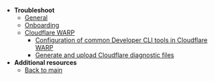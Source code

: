 - **Troubleshoot**
  - [General](faqs/seed-faq-general)
  - [Onboarding](faqs/common-onboarding-issues)
  - [Cloudflare WARP](faqs/cloudflare-warp-known-issues)
    - [Configuration of common Developer CLI tools in Cloudflare WARP](faqs/configuration-of-common-developer-cli-tools-with-cloudflare-warp)  
    - [Generate and upload Cloudflare diagnostic files](faqs/how-to-generate-and-upload-diagnostic-files-to-incident-support-request)
- **Additional resources**
  - [Back to main](/prerequisites-for-onboarding)
